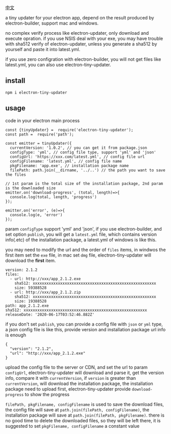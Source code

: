 [中文](https://github.com/vzhufeng/electron-tiny-updater/blob/master/README.md)

a tiny updater for your electron app, depend on the result produced by electron-builder, support mac and windows.

no complex verify process like electron-updater, only download and execute opration. if you use NSIS deal with your exe, you may have trouble with sha512 verify of electron-updater, unless you generate a sha512 by yourself and paste it into latest.yml.

if you use zero configration with electron-builder, you will not get files like latest.yml, you can also use electron-tiny-updater.

## install
```
npm i electron-tiny-updater
```

## usage
code in your electron main process
```
const {tinyUpdater} =  require('electron-tiny-updater');
const path =  require('path');

const emitter = tinyUpdater({
  currentVersion: '1.0.2', // you can get it from package.json
  configType: 'yml', // config file type, support 'yml' and 'json'
  configUrl: 'https://xxx.com/latest.yml', // config file url
  configFilename: 'latest.yml', // config file name
  pkgFilename: 'app.exe', // installation package name
  filePath: path.join(__dirname, '../..') // the path you want to save the files

// 1st param is the total size of the installation package, 2nd param is the downloaded size
emitter.on('download-progress', (total, length)=>{
  console.log(total, length, 'progress')
});

emitter.on('error', (e)=>{
  console.log(e, 'error')
});
```

param `configType` support 'yml' and 'json', if you use electron-builder, and set option `publish`, you will get a `latest.yml` file, which contains version info(.etc) of the installation package, a latest.yml of windows is like this.

you may need to modify the url and the order of `files` items, in windwos the first item set the `exe` file, in mac set `dmg` file, electron-tiny-updater will download the **first** item.
```
version: 2.1.2
files:
  - url: http://xxx/app_2.1.2.exe
    sha512: xxxxxxxxxxxxxxxxxxxxxxxxxxxxxxxxxxxxxxxxxxxxxxxxxxxxxx
    size: 59388528
  - url: http://xxx/app_2.1.2.zip
    sha512: xxxxxxxxxxxxxxxxxxxxxxxxxxxxxxxxxxxxxxxxxxxxxxxxxxxxxx
    size: 19388528
path: app_2.1.2.exe
sha512: xxxxxxxxxxxxxxxxxxxxxxxxxxxxxxxxxxxxxxxxxxxxxxxxxxxxxx
releaseDate: '2020-06-17T03:52:46.882Z'
```

if you don't set `publish`, you can provide a config file with `json` or `yml` type, a json config file is like this, provide version and installation package url info is enough

```
{
  "version": "2.1.2",
  "url": "http://xxx/app_2.1.2.exe"
}
```

upload the config file to the server or CDN, and set the url to param `configUrl`, electron-tiny-updater will download and parse it, get the version info, compare it with `currentVersion`, if `version` is greater than `currentVersion`, will download the installation package, the installation package need to upload first, electron-tiny-updater provide `download-progress` to show the progress

`filePath, pkgFilename, configFilename` is used to save the download files, the config file will save at `path.join(filePath, configFilename)`, the installation package will save at `path.join(filePath, pkgFilename)`. there is no good time to delete the downloaded files, so they will be left there, it is suggested to set `pkgFilename, configFilename` a constant value